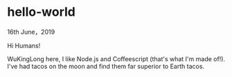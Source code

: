 # hello-world
16th June，2019

Hi Humans!

WuKingLong here, I like Node.js and Coffeescript (that's what I'm made of!).
I've had tacos on the moon and find them far superior to Earth tacos.
